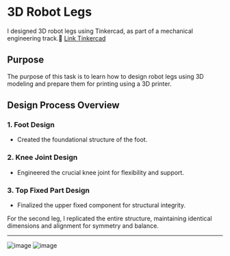 # 3D Robot Legs
I designed 3D robot legs using Tinkercad, as part of a mechanical engineering track.🤖
[Link Tinkercad](https://www.tinkercad.com/dashboard) 

## Purpose
The purpose of this task is to learn how to design robot legs using 3D modeling and prepare them for printing using a 3D printer.

## Design Process Overview
### 1. Foot Design
- Created the foundational structure of the foot.

### 2. Knee Joint Design
- Engineered the crucial knee joint for flexibility and support.

### 3. Top Fixed Part Design
- Finalized the upper fixed component for structural integrity.

For the second leg, I replicated the entire structure, maintaining identical dimensions and alignment for symmetry and balance.

-------------------------------------------------------------------------------------------------

![image](https://github.com/user-attachments/assets/b6f99719-20c0-46f8-b856-de7b8f77e488)
![image](https://github.com/user-attachments/assets/425d0138-9edb-4681-abc5-57ee90841c60)



